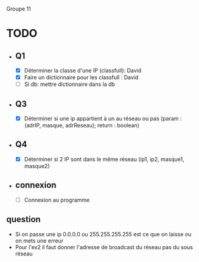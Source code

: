 Groupe 11

# TODO

- ## Q1
  - [x] Déterminer la classe d'une IP (classfull): David
  - [x] Faire un dictionnaire pour les classfull : David
  - [ ] Si db: mettre dictionnaire dans la db
- ## Q3
  - [x] Déterminer si une ip appartient à un au réseau ou pas (param : (adrIP, masque, adrReseau); return : boolean)
- ## Q4
  - [x] Déterminer si 2 IP sont dans le même réseau (ip1, ip2, masque1, masque2)
- ## connexion
  - [ ] Connexion au programme

## question

- Si on passe une ip 0.0.0.0 ou 255.255.255.255 est ce que on laisse ou on mets une erreur
- Pour l'ex2 il faut donner l'adresse de broadcast du réseau pas du sous réseau
